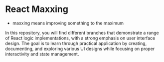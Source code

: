 # React Maxxing

- maxxing means improving something to the maximum

In this repository, you will find different branches that demonstrate a range of React logic implementations, with a strong emphasis on user interface design. The goal is to learn through practical application by creating, documenting, and exploring various UI designs while focusing on proper interactivity and state management.
